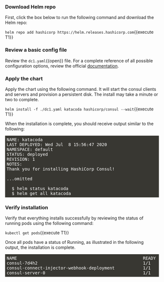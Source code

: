 <style>
    pre.console {
        background-color: #383732 !important;
        font-family: "Fira Mono","DejaVu Sans Mono",Menlo,Consolas,"Liberation Mono",Monaco,"Lucida Console",monospace;
        color: white;
        overflow: auto;
        padding: 5px;
    }
</style>
### Download Helm repo

First, click the box below to run the following command and download the Helm repo:

`helm repo add hashicorp https://helm.releases.hashicorp.com`{{execute T1}}

### Review a basic config file

Review the `dc1.yaml`{{open}} file. For a complete reference of all possible configuration
options, review the official [documentation](https://www.consul.io/docs/k8s/helm).

### Apply the chart

Apply the chart using the following command. It will start the consul clients and servers
and provision a persistent disk. The install may take a minute or two to complete.

`helm install -f ./dc1.yaml katacoda hashicorp/consul --wait`{{execute T1}}

When the installation is complete, you should receive output similar to the following:

<pre class="console">
NAME: katacoda
LAST DEPLOYED: Wed Jul  8 15:56:47 2020
NAMESPACE: default
STATUS: deployed
REVISION: 1
NOTES:
Thank you for installing HashiCorp Consul!

...omitted

  $ helm status katacoda
  $ helm get all katacoda
</pre>

### Verify installation

Verify that everything installs successfully by reviewing the status
of running pods using the following command:

`kubectl get pods`{{execute T1}}

Once all pods have a status of Running, as illustrated in the following output,
the installation is complete.

<pre class="console">
NAME                                                 READY   STATUS    RESTARTS   AGE
consul-7d4h2                                         1/1     Running   0          82s
consul-connect-injector-webhook-deployment           1/1     Running   0          94s
consul-server-0                                      1/1     Running   0          93s
</pre>